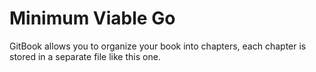 # Minimum Viable Go

GitBook allows you to organize your book into chapters, each chapter is stored in a separate file like this one.
